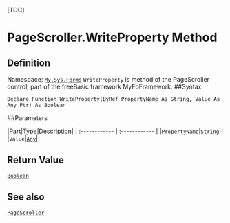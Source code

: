 [TOC]
# PageScroller.WriteProperty Method

## Definition
Namespace: [`My.Sys.Forms`](My.Sys.Forms.md)
`WriteProperty` is method of the PageScroller control, part of the freeBasic framework MyFbFramework.
##Syntax
```freeBasic
Declare Function WriteProperty(ByRef PropertyName As String, Value As Any Ptr) As Boolean
```

##Parameters

|Part|Type|Description|
| :------------ | :------------ |
|`PropertyName`|[`String`]("https://www.freebasic.net/wiki/KeyPgString")||
|`Value`|[`Any`]("https://www.freebasic.net/wiki/KeyPgAny")||

## Return Value
[`Boolean`]("https://www.freebasic.net/wiki/KeyPgBoolean")
## See also
[`PageScroller`](PageScroller.md)
